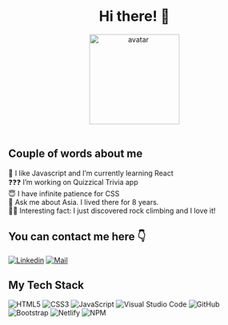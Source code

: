 <!-- "Hero" Header -->

<div align="center">
<h1> Hi there! 👋</h1>

<img alt="avatar" width="180px" height="auto"     src="https://github.com/ElenaBlundell/ElenaBlundell/assets/57737705/9351b84f-43cb-4082-9593-15e448f2ce61" />
</div> 
<br />

<!-- About -->

<h2>Couple of words about me</h2>

🌱 I like Javascript and I’m currently learning React <br>
❓❓❓ I’m working on Quizzical Trivia app <br>
😇 I have infinite patience for CSS <br>
💬 Ask me about Asia. I lived there for 8 years. <br>
🧗‍♀️ Interesting fact: I just discovered rock climbing and I love it!

<!-- Social -->

<h2>You can contact me here 👇 </h2>

[![Linkedin](https://img.shields.io/badge/LinkedIn-Elena%20Blundell-blue?logo=Linkedin&logoColor=blue&labelColor=black)](https://www.linkedin.com/in/elena-blundell/)
[![Mail](https://img.shields.io/badge/Gmail-blundell.elena@gmail.com-blue?logo=Gmail&logoColor=blue&labelColor=black)](mailto:blundell.elena@gmail.com)

<!-- Tech I use -->

<h2>My Tech Stack</h2>

![HTML5](https://img.shields.io/badge/-HTML5-000000?style=flat&logo=html5&logoColor=ffffff&labelColor=E34F26)
![CSS3](https://img.shields.io/badge/-CSS3-000000?style=flat&logo=css3&logoColor=ffffff&labelColor=1572B6)
![JavaScript](https://img.shields.io/badge/-JavaScript-000000?style=flat&logo=javascript)
![Visual Studio Code](https://img.shields.io/badge/-VSCode-000000?style=flat&logo=visual-studio-code&labelColor=007ACC)
![GitHub](https://img.shields.io/badge/-GitHub-000000?style=flat&logo=github&logoColor=000000&labelColor=ffffff)
![Bootstrap](https://img.shields.io/badge/-Bootstrap-000000?style=flat&logo=bootstrap&logoColor=ffffff&labelColor=563D7C)
![Netlify](https://img.shields.io/badge/-Netlify-000000?style=flat&logo=netlify&labelColor=000000)
![NPM](https://img.shields.io/badge/-npm-000000?style=flat&logo=npm&labelColor=ffffff)

